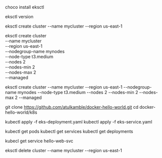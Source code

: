 choco install eksctl

eksctl version

eksctl create cluster --name mycluster --region us-east-1

eksctl create cluster \
--name mycluster \
--region us-east-1 \
--nodegroup-name mynodes \
--node-type t3.medium \
--nodes 2 \
--nodes-min 2 \
--nodes-max 2 \
--managed

eksctl create cluster --name mycluster --region us-east-1 --nodegroup-name mynodes --node-type t3.medium --nodes 2 --nodes-min 2 --nodes-max 2 --managed

git clone https://github.com/atulkamble/docker-hello-world.git
cd docker-hello-world/k8s 

kubectl apply -f eks-deployment.yaml
kubectl apply -f eks-service.yaml

kubectl get pods 
kubectl get services 
kubectl get deployments

kubecl get service hello-web-svc

eksctl delete cluster --name mycluster --region us-east-1
